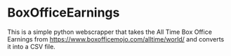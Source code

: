 # BoxOfficeEarnings
This is a simple python webscrapper that takes the All Time Box Office Earnings from https://www.boxofficemojo.com/alltime/world/ and converts it into a CSV file.

